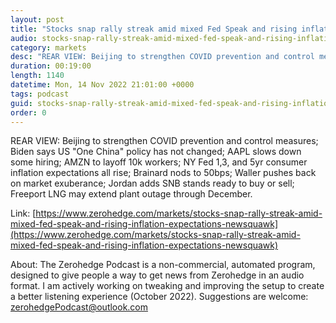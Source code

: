 ```yaml
---
layout: post
title: "Stocks snap rally streak amid mixed Fed Speak and rising inflation expectations - Newsquawk US Market Wrap"
audio: stocks-snap-rally-streak-amid-mixed-fed-speak-and-rising-inflation-expectations-newsquawk-0
category: markets
desc: "REAR VIEW: Beijing to strengthen COVID prevention and control measures; Biden says US &quot;One China&quot; policy has not changed; AAPL slows down some hiring; AMZN to layoff 10k workers; NY Fed 1,3, and 5yr consumer inflation expectations all rise; Brainard nods to 50bps; Waller pushes back on market exuberance; Jordan adds SNB stands ready to buy or sell; Freeport LNG may extend plant outage through December."
duration: 00:19:00
length: 1140
datetime: Mon, 14 Nov 2022 21:01:00 +0000
tags: podcast
guid: stocks-snap-rally-streak-amid-mixed-fed-speak-and-rising-inflation-expectations-newsquawk-0
order: 0
---
```

REAR VIEW: Beijing to strengthen COVID prevention and control measures; Biden says US &quot;One China&quot; policy has not changed; AAPL slows down some hiring; AMZN to layoff 10k workers; NY Fed 1,3, and 5yr consumer inflation expectations all rise; Brainard nods to 50bps; Waller pushes back on market exuberance; Jordan adds SNB stands ready to buy or sell; Freeport LNG may extend plant outage through December.

Link: [https://www.zerohedge.com/markets/stocks-snap-rally-streak-amid-mixed-fed-speak-and-rising-inflation-expectations-newsquawk](https://www.zerohedge.com/markets/stocks-snap-rally-streak-amid-mixed-fed-speak-and-rising-inflation-expectations-newsquawk)

About: The Zerohedge Podcast is a non-commercial, automated program, designed to give people a way to get news from Zerohedge in an audio format.  I am actively working on tweaking and improving the setup to create a better listening experience (October 2022).  Suggestions are welcome: [zerohedgePodcast@outlook.com](mailto:zerohedgePodcast@outlook.com)
